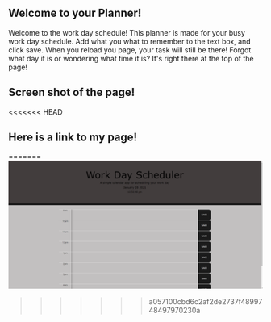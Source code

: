 ## Welcome to your Planner!

Welcome to the work day schedule! This planner is made for your busy work day schedule. Add what you what to remember to the text box, and click save. When you reload you page, your task will still be there! Forgot what day it is or wondering what time it is? It's right there at the top of the page! 

## Screen shot of the page!

<<<<<<< HEAD


## Here is a link to my page!
=======
![](assets/calander.png)
>>>>>>> a057100cbd6c2af2de2737f4899748497970230a

